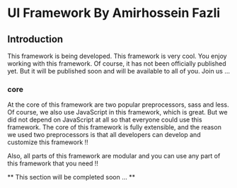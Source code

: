 # UI Framework By Amirhossein Fazli

## Introduction

This framework is being developed. This framework is very cool. You enjoy working with this framework. Of course, it has not been officially published yet. But it will be published soon and will be available to all of you. Join us ...

### core

At the core of this framework are two popular preprocessors, sass and less. Of course, we also use JavaScript in this framework, which is great. But we did not depend on JavaScript at all so that everyone could use this framework. The core of this framework is fully extensible, and the reason we used two preprocessors is that all developers can develop and customize this framework !!

Also, all parts of this framework are modular and you can use any part of this framework that you need !!

** This section will be completed soon ... **